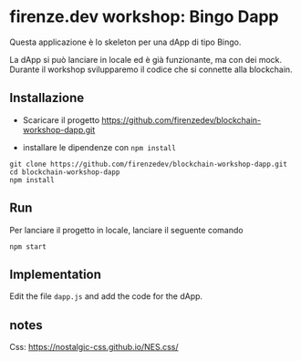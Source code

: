 # firenze.dev workshop: Bingo Dapp

Questa applicazione è lo skeleton per una dApp di tipo Bingo. 

La dApp si può lanciare in locale ed è già funzionante, ma con dei mock. Durante il workshop svilupparemo il codice che si connette alla blockchain. 


## Installazione

* Scaricare il progetto https://github.com/firenzedev/blockchain-workshop-dapp.git

* installare le dipendenze con `npm install`


```
git clone https://github.com/firenzedev/blockchain-workshop-dapp.git
cd blockchain-workshop-dapp
npm install
```

## Run 

Per lanciare il progetto in locale, lanciare il seguente comando

```
npm start
```


## Implementation 

Edit the file `dapp.js` and add the code for the dApp.



## notes

Css: https://nostalgic-css.github.io/NES.css/